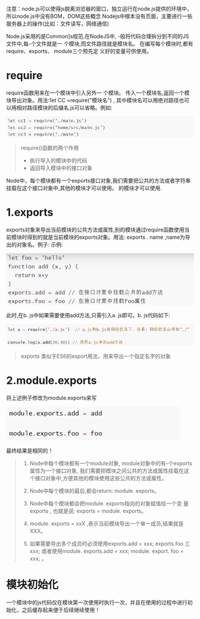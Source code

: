 <!--
 * @Author: angula
 * @Date: 2020-09-11 10:14:11
 * @LastEditTime: 2020-09-11 11:09:01
 * @FilePath: \JS\Github-前端知识总结仓库\studySummary\Node.js学习笔记\模块导入导出\模块导入导出.md
-->
注意：node.js可以使得js脱离浏览器的窗口，独立运行在node.js提供的环境中，所以node.js中没有BOM，DOM这些概念
Nodejs中根本没有页面，主要进行一些服务器上的操作(比如：文件读写，网络通信)

Node.js采用的是Common]s规范,在NodeJS中, -般将代码合理拆分到不同的JS文件中,每-个文件就是一 个模块,而文件路径就是模块名。
在编写每个模块时,都有require、exports、 module三个预先定 义好的变量可供使用。
# require
require函数用来在一个模块中引入另外一 个模块。 传入一个模块名,返回一个模块导出对象。用法:1et CC =require("模块名") , 其中模块名可以用绝对路径也可以用相对路径模块的后缀名.js可以省略。例如:

![](img/2020-09-11-10-56-52oxygen.png)

> require()函数的两个作用
> - 执行导入的模块中的代码
> - 返回导入模块中的接口对象




Node中，每个模块都有一个exports接口对象,我们需要把公共的方法或者字符串挂载在这个接口对象中,其他的模块才可以使用。
的模块才可以使用.
# 1.exports
exports对象来导出当前模块的公共方法或属性,别的模块通过require函数使用当前模块时得到的就是当前模块的exports对象。用法: exports . name ,name为导出的对象名。例子:
示例:

![](img/2020-09-11-10-51-19oxygen.png)

此时,在b. js中如果需要使用add方法,只需引入a. js即可。b. js代码如下:

![](img/2020-09-11-10-52-02oxygen.png)

> exports 类似于ES6的export用法，用来导出一个指定名字的对象

# 2.module.exports
将上述例子修改为module.exports来写

![](img/2020-09-11-10-53-29oxygen.png)

最终结果是相同的！
> 1. Node中每个模块都有一个module对象, module对象中的有-个exports属性为一个接口对象,
> 我们需要把模块之间公共的方法或属性挂载在这个接口对象中,方便其他的模块使用这些公共的方法或属性。
> 2. Node中每个模块的最后,都会return: module. exports。
> 
> 3. Node中每个模块都会把module. exports指向的对象赋值给一个变 量exports , 也就是说: exports = module. exports。
> 4. module. exports = xxX ,表示当前模块导出一个单一成员,结果就是XXX。
> 
> 5. 如果需要导出多个成员时必须使用exports.add = xxx; exports.foo 三xxx; 或者使用module. exports.add = xxx; module. export. foo = xxx; 。


# 模块初始化
一个模块中的js代码仅在模块第一次使用时执行一次，并且在使用的过程中进行初始化，之后缓存起来便于后续继续使用！